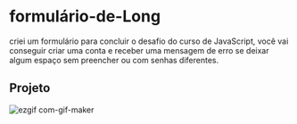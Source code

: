 # formulário-de-Long

criei um formulário para concluir o desafio do curso de JavaScript, você vai conseguir criar uma conta e receber
uma mensagem de erro se deixar algum espaço sem preencher ou com senhas diferentes.

## Projeto

 ![ezgif com-gif-maker](https://user-images.githubusercontent.com/98988893/191068915-9b051eb6-c33c-44fa-aac5-a0236e6a0499.gif)
